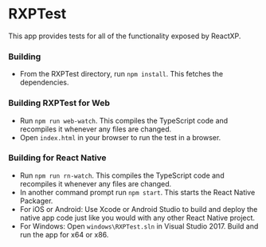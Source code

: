 # RXPTest

This app provides tests for all of the functionality exposed by ReactXP.

### Building

- From the RXPTest directory, run `npm install`. This fetches the dependencies.

### Building RXPTest for Web

- Run `npm run web-watch`. This compiles the TypeScript code and recompiles it whenever any files are changed.
- Open `index.html` in your browser to run the test in a browser.

### Building for React Native

- Run `npm run rn-watch`. This compiles the TypeScript code and recompiles it whenever any files are changed.
- In another command prompt run `npm start`. This starts the React Native Packager.
- For iOS or Android: Use Xcode or Android Studio to build and deploy the native app code just like you would with any other React Native project.
- For Windows: Open `windows\RXPTest.sln` in Visual Studio 2017. Build and run the app for x64 or x86.
